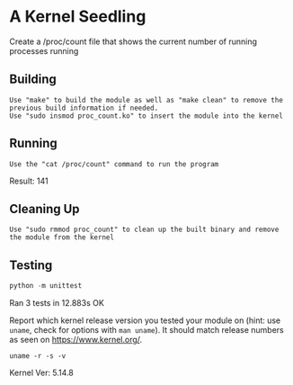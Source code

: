 # A Kernel Seedling
Create a /proc/count file that shows the current number of running processes running

## Building
```shell
Use "make" to build the module as well as "make clean" to remove the previous build information if needed.
Use "sudo insmod proc_count.ko" to insert the module into the kernel
```

## Running
```shell
Use the "cat /proc/count" command to run the program
```
Result: 141

## Cleaning Up
```shell
Use "sudo rmmod proc_count" to clean up the built binary and remove the module from the kernel
```

## Testing
```python
python -m unittest
```
Ran 3 tests in 12.883s OK

Report which kernel release version you tested your module on
(hint: use `uname`, check for options with `man uname`).
It should match release numbers as seen on https://www.kernel.org/.

```shell
uname -r -s -v
```
Kernel Ver: 5.14.8